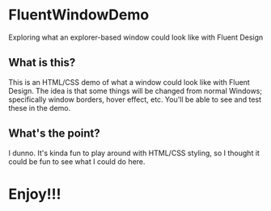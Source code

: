 # FluentWindowDemo
 Exploring what an explorer-based window could look like with Fluent Design

## What is this?
This is an HTML/CSS demo of what a window could look like with Fluent Design. The idea is that some things will be changed from normal Windows; specifically window borders, hover effect, etc. You'll be able to see and test these in the demo.

## What's the point?
I dunno. It's kinda fun to play around with HTML/CSS styling, so I thought it could be fun to see what I could do here.

# Enjoy!!!
